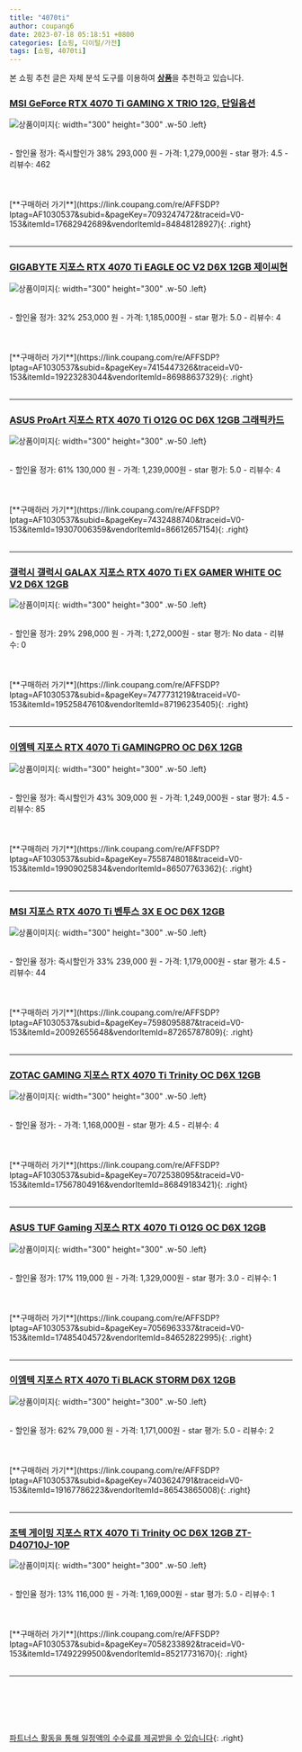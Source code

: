 ```yaml
---
title: "4070ti"
author: coupang6
date: 2023-07-18 05:18:51 +0800
categories: [쇼핑, 디이털/가전]
tags: [쇼핑, 4070ti]
---
```


본 쇼핑 추천 글은 자체 분석 도구를 이용하여 [**상품**](https://link.coupang.com/a/bao1ui)을 추천하고 있습니다.

### [MSI GeForce RTX 4070 Ti GAMING X TRIO 12G, 단일옵션](https://link.coupang.com/re/AFFSDP?lptag=AF1030537&subid=&pageKey=7093247472&traceid=V0-153&itemId=17682942689&vendorItemId=84848128927)

![상품이미지](https://thumbnail9.coupangcdn.com/thumbnails/remote/230x230ex/image/vendor_inventory/4982/ed7d27e51863f98a4849f3e534fa0cb0151acbcfcc67ba8ee746f3474792.jpg){: width="300" height="300" .w-50 .left}


<br>
- 할인율 정가: 즉시할인가 38%  293,000   원
- 가격: 1,279,000원
- star 평가: 4.5
- 리뷰수: 462
<br>
<br>
<br>
<br>
[**구매하러 가기**](https://link.coupang.com/re/AFFSDP?lptag=AF1030537&subid=&pageKey=7093247472&traceid=V0-153&itemId=17682942689&vendorItemId=84848128927){: .right}
<br>
<br>

---

### [GIGABYTE 지포스 RTX 4070 Ti EAGLE OC V2 D6X 12GB 제이씨현](https://link.coupang.com/re/AFFSDP?lptag=AF1030537&subid=&pageKey=7415447326&traceid=V0-153&itemId=19223283044&vendorItemId=86988637329)

![상품이미지](https://thumbnail7.coupangcdn.com/thumbnails/remote/230x230ex/image/vendor_inventory/ef55/9cd51e738a4d71edac9814bac3adbbe2332e0bfe9fd9b032028a41cd9009.jpg){: width="300" height="300" .w-50 .left}


<br>
- 할인율 정가: 32%  253,000   원
- 가격: 1,185,000원
- star 평가: 5.0
- 리뷰수: 4
<br>
<br>
<br>
<br>
[**구매하러 가기**](https://link.coupang.com/re/AFFSDP?lptag=AF1030537&subid=&pageKey=7415447326&traceid=V0-153&itemId=19223283044&vendorItemId=86988637329){: .right}
<br>
<br>

---

### [ASUS ProArt 지포스 RTX 4070 Ti O12G OC D6X 12GB 그래픽카드](https://link.coupang.com/re/AFFSDP?lptag=AF1030537&subid=&pageKey=7432488740&traceid=V0-153&itemId=19307006359&vendorItemId=86612657154)

![상품이미지](https://thumbnail7.coupangcdn.com/thumbnails/remote/230x230ex/image/vendor_inventory/8926/2595a7398695719e820db93cfb0f86be6485210476bc63d315017b0b8bf8.jpg){: width="300" height="300" .w-50 .left}


<br>
- 할인율 정가: 61%  130,000   원
- 가격: 1,239,000원
- star 평가: 5.0
- 리뷰수: 4
<br>
<br>
<br>
<br>
[**구매하러 가기**](https://link.coupang.com/re/AFFSDP?lptag=AF1030537&subid=&pageKey=7432488740&traceid=V0-153&itemId=19307006359&vendorItemId=86612657154){: .right}
<br>
<br>

---

### [갤럭시 갤럭시 GALAX 지포스 RTX 4070 Ti EX GAMER WHITE OC V2 D6X 12GB](https://link.coupang.com/re/AFFSDP?lptag=AF1030537&subid=&pageKey=7477731219&traceid=V0-153&itemId=19525847610&vendorItemId=87196235405)

![상품이미지](https://thumbnail8.coupangcdn.com/thumbnails/remote/230x230ex/image/vendor_inventory/5d83/0769dcfe1ede556f965d1a81b21aabae410e30753c239974f4882643896e.jpg){: width="300" height="300" .w-50 .left}


<br>
- 할인율 정가: 29%  298,000   원
- 가격: 1,272,000원
- star 평가: No data
- 리뷰수: 0
<br>
<br>
<br>
<br>
[**구매하러 가기**](https://link.coupang.com/re/AFFSDP?lptag=AF1030537&subid=&pageKey=7477731219&traceid=V0-153&itemId=19525847610&vendorItemId=87196235405){: .right}
<br>
<br>

---

### [이엠텍 지포스 RTX 4070 Ti GAMINGPRO OC D6X 12GB](https://link.coupang.com/re/AFFSDP?lptag=AF1030537&subid=&pageKey=7558748018&traceid=V0-153&itemId=19909025834&vendorItemId=86507763362)

![상품이미지](https://thumbnail10.coupangcdn.com/thumbnails/remote/230x230ex/image/vendor_inventory/fb98/c6b849e5324c83b81e72b549b44b1fff689933f2867b75d3bba103e16817.jpg){: width="300" height="300" .w-50 .left}


<br>
- 할인율 정가: 즉시할인가 43%  309,000   원
- 가격: 1,249,000원
- star 평가: 4.5
- 리뷰수: 85
<br>
<br>
<br>
<br>
[**구매하러 가기**](https://link.coupang.com/re/AFFSDP?lptag=AF1030537&subid=&pageKey=7558748018&traceid=V0-153&itemId=19909025834&vendorItemId=86507763362){: .right}
<br>
<br>

---

### [MSI 지포스 RTX 4070 Ti 벤투스 3X E OC D6X 12GB](https://link.coupang.com/re/AFFSDP?lptag=AF1030537&subid=&pageKey=7598095887&traceid=V0-153&itemId=20092655648&vendorItemId=87265787809)

![상품이미지](https://thumbnail10.coupangcdn.com/thumbnails/remote/230x230ex/image/vendor_inventory/3285/50bdce0297d30cf0bfc714d4add615884b9397d87a38ad8fbb4694bb604b.jpg){: width="300" height="300" .w-50 .left}


<br>
- 할인율 정가: 즉시할인가 33%  239,000   원
- 가격: 1,179,000원
- star 평가: 4.5
- 리뷰수: 44
<br>
<br>
<br>
<br>
[**구매하러 가기**](https://link.coupang.com/re/AFFSDP?lptag=AF1030537&subid=&pageKey=7598095887&traceid=V0-153&itemId=20092655648&vendorItemId=87265787809){: .right}
<br>
<br>

---

### [ZOTAC GAMING 지포스 RTX 4070 Ti Trinity OC D6X 12GB](https://link.coupang.com/re/AFFSDP?lptag=AF1030537&subid=&pageKey=7072538095&traceid=V0-153&itemId=17567804916&vendorItemId=86849183421)

![상품이미지](https://thumbnail9.coupangcdn.com/thumbnails/remote/230x230ex/image/vendor_inventory/3913/cb90513d29d5e2725d3db9b550cc70fbcdadcb00baa9ca758d7206685fe8.jpg){: width="300" height="300" .w-50 .left}


<br>
- 할인율 정가: 
- 가격: 1,168,000원
- star 평가: 4.5
- 리뷰수: 4
<br>
<br>
<br>
<br>
[**구매하러 가기**](https://link.coupang.com/re/AFFSDP?lptag=AF1030537&subid=&pageKey=7072538095&traceid=V0-153&itemId=17567804916&vendorItemId=86849183421){: .right}
<br>
<br>

---

### [ASUS TUF Gaming 지포스 RTX 4070 Ti O12G OC D6X 12GB](https://link.coupang.com/re/AFFSDP?lptag=AF1030537&subid=&pageKey=7056963337&traceid=V0-153&itemId=17485404572&vendorItemId=84652822995)

![상품이미지](https://thumbnail9.coupangcdn.com/thumbnails/remote/230x230ex/image/vendor_inventory/f3e4/c85ad0e3bc11a8283e82431857232774ec4879dd1399e5ef4f71144a4bfa.jpg){: width="300" height="300" .w-50 .left}


<br>
- 할인율 정가: 17%  119,000   원
- 가격: 1,329,000원
- star 평가: 3.0
- 리뷰수: 1
<br>
<br>
<br>
<br>
[**구매하러 가기**](https://link.coupang.com/re/AFFSDP?lptag=AF1030537&subid=&pageKey=7056963337&traceid=V0-153&itemId=17485404572&vendorItemId=84652822995){: .right}
<br>
<br>

---

### [이엠텍 지포스 RTX 4070 Ti BLACK STORM D6X 12GB](https://link.coupang.com/re/AFFSDP?lptag=AF1030537&subid=&pageKey=7403624791&traceid=V0-153&itemId=19167786223&vendorItemId=86543865008)

![상품이미지](https://thumbnail10.coupangcdn.com/thumbnails/remote/230x230ex/image/vendor_inventory/0de4/8615c5969129c5043a48bec5e37ff3de9f478618f6626cf042b45d4b2339.jpg){: width="300" height="300" .w-50 .left}


<br>
- 할인율 정가: 62%  79,000   원
- 가격: 1,171,000원
- star 평가: 5.0
- 리뷰수: 2
<br>
<br>
<br>
<br>
[**구매하러 가기**](https://link.coupang.com/re/AFFSDP?lptag=AF1030537&subid=&pageKey=7403624791&traceid=V0-153&itemId=19167786223&vendorItemId=86543865008){: .right}
<br>
<br>

---

### [조텍 게이밍 지포스 RTX 4070 Ti Trinity OC D6X 12GB ZT-D40710J-10P](https://link.coupang.com/re/AFFSDP?lptag=AF1030537&subid=&pageKey=7058233892&traceid=V0-153&itemId=17492299500&vendorItemId=85217731670)

![상품이미지](https://thumbnail9.coupangcdn.com/thumbnails/remote/230x230ex/image/vendor_inventory/f311/ef44987ee94b0e64154519ec0e1fb499fab4bc9fe769b340fa6b34a8b458.jpg){: width="300" height="300" .w-50 .left}


<br>
- 할인율 정가: 13%  116,000   원
- 가격: 1,169,000원
- star 평가: 5.0
- 리뷰수: 1
<br>
<br>
<br>
<br>
[**구매하러 가기**](https://link.coupang.com/re/AFFSDP?lptag=AF1030537&subid=&pageKey=7058233892&traceid=V0-153&itemId=17492299500&vendorItemId=85217731670){: .right}
<br>
<br>

---
<br><br><br><br><br> [파트너스 활동을 통해 일정액의 수수료를 제공받을 수 있습니다](https://link.coupang.com/a/bao1ui){: .right}